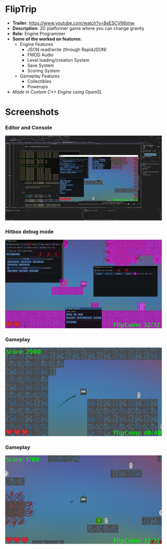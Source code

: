 # FlipTrip
 * **Trailer:**  https://www.youtube.com/watch?v=BeESCV66jmw
 * **Description:** 2D platformer game where you can change gravity
 * **Role:** Engine Programmer
 * **Some of the worked on features:**
   * Engine Features 
      * JSON read/write (through RapidJSON)
      * FMOD Audio
      * Level loading/creation System
      * Save System
      * Scoring System
   * Gameplay Features
      * Collectibles
      * Powerups
 * *Made in Custom C++ Engine using OpenGL*

# Screenshots
### Editor and Console
![Flip Trip Console](https://github.com/preston-n/FlipTrip/blob/main/Screenshots/FlipTrip_Console.png?raw=true)

### Hitbox debug mode
![Flip Trip Debug](https://github.com/preston-n/FlipTrip/blob/main/Screenshots/FlipTrip_Debug.png?raw=true)

### Gameplay
![Flip Trip Gameplay](https://github.com/preston-n/FlipTrip/blob/main/Screenshots/FlipTrip1.png?raw=true)

### Gameplay
![Flip Trip Gameplay](https://github.com/preston-n/FlipTrip/blob/main/Screenshots/FlipTrip_Gameplay.png?raw=true)
